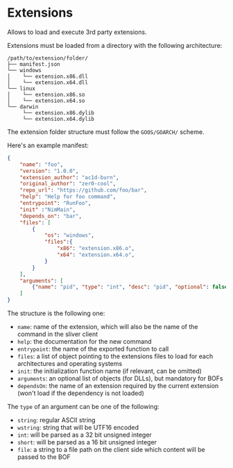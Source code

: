 Extensions
===========

Allows to load and execute 3rd party extensions.

Extensions must be loaded from a directory with the following architecture:

```shell
/path/to/extension/folder/
├── manifest.json
└── windows
│    └── extension.x86.dll
│    └── extension.x64.dll
└── linux
│    └── extension.x86.so
│    └── extension.x64.so
└── darwin
     └── extension.x86.dylib
     └── extension.x64.dylib
```

The extension folder structure must follow the `GOOS/GOARCH/` scheme.

Here's an example manifest:

```json
{
    "name": "foo",
    "version": "1.0.0",
    "extension_author": "ac1d-burn",
    "original_author": "zer0-cool",
    "repo_url": "https://github.com/foo/bar",
    "help": "Help for foo command",
    "entrypoint": "RunFoo",
    "init" :"NimMain",
    "depends_on": "bar",
    "files": [
        {
            "os": "windows",
            "files":{
                "x86": "extension.x86.o",
                "x64": "extension.x64.o",
            }
        }
    ],
    "arguments": [
        {"name": "pid", "type": "int", "desc": "pid", "optional": false},
    ]
}
```

The structure is the following one:

- `name`: name of the extension, which will also be the name of the command in the sliver client
- `help`: the documentation for the new command
- `entrypoint`: the name of the exported function to call
- `files`: a list of object pointing to the extensions files to load for each architectures and operating systems
- `init`: the initialization function name (if relevant, can be omitted)
- `arguments`: an optional list of objects (for DLLs), but mandatory for BOFs
- `dependsOn`: the name of an extension required by the current extension (won't load if the dependency is not loaded)

The `type` of an argument can be one of the following:

- `string`: regular ASCII string
- `wstring`: string that will be UTF16 encoded
- `int`: will be parsed as a 32 bit unsigned integer
- `short`: will be parsed as a 16 bit unsigned integer
- `file`: a string to a file path on the client side which content will be passed to the BOF